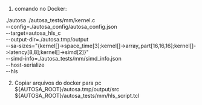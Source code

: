 1) comando no Docker:

./autosa ./autosa_tests/mm/kernel.c \
--config=./autosa_config/autosa_config.json \
--target=autosa_hls_c \
--output-dir=./autosa.tmp/output \
--sa-sizes="{kernel[]->space_time[3];kernel[]->array_part[16,16,16];kernel[]->latency[8,8];kernel[]->simd[2]}" \
--simd-info=./autosa_tests/mm/simd_info.json \
--host-serialize \
--hls

2) Copiar arquivos do docker para pc 
${AUTOSA_ROOT}/autosa.tmp/output/src
${AUTOSA_ROOT}/autosa_tests/mm/hls_script.tcl 

